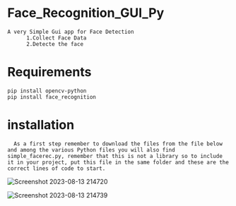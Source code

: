 # Face_Recognition_GUI_Py
    A very Simple Gui app for Face Detection
          1.Collect Face Data
          2.Detecte the face

# Requirements
    pip install opencv-python
    pip install face_recognition

# installation
      As a first step remember to download the files from the file below and among the various Python files you will also find simple_facerec.py, remember that this is not a library so to include it in your project, put this file in the same folder and these are the correct lines of code to start.

![Screenshot 2023-08-13 214720](https://github.com/KJPHOENIX/Face_Recognition_GUI_Py/assets/140408460/251487e9-80bf-4925-b0c7-e98f4b1ad172)

![Screenshot 2023-08-13 214739](https://github.com/KJPHOENIX/Face_Recognition_GUI_Py/assets/140408460/1c277b8c-67e6-4be6-bd9e-373f77c9df74)

